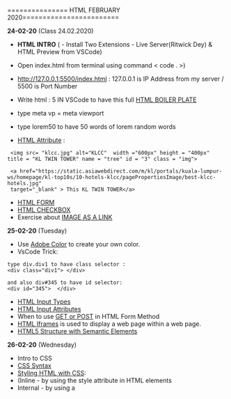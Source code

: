 =============== HTML FEBRUARY 2020========================

**24-02-20** (Class 24.02.2020)

- **HTML INTRO** ( - Install Two Extensions - Live Server(Ritwick Dey) & HTML Preview from VSCode)
- Open index.html from terminal using command < code . >)
- http://127.0.0.1:5500/index.html : 127.0.0.1 is IP Address from my server / 5500 is Port Number
- Write html : 5 IN VSCode to have this full [HTML BOILER PLATE](https://www.freecodecamp.org/news/whats-boilerplate-and-why-do-we-use-it-let-s-check-out-the-coding-style-guide-ac2b6c814ee7/)
- type meta vp = meta viewport
- type lorem50 to have 50 words of lorem random words

- [HTML Attribute](https://www.w3schools.com/html/html_attributes.asp) :

```
 <img src= "klcc.jpg" alt="KLCC"  width ="600px" height = "400px"   title = "KL TWIN TOWER" name = "tree" id = "3" class = "img">
```

```
 <a href="https://static.asiawebdirect.com/m/kl/portals/kuala-lumpur-ws/homepage/kl-top10s/10-hotels-klcc/pagePropertiesImage/best-klcc-hotels.jpg"
 target="_blank" > This KL TWIN TOWER</a>
```

- [HTML FORM](https://www.w3schools.com/html/html_forms.asp)
- [HTML CHECKBOX](https://www.w3schools.com/tags/att_input_type_checkbox.asp)
- Exercise about [IMAGE AS A LINK](https://www.w3schools.com/html/html_images.asp)

**25-02-20** (Tuesday)

- Use [Adobe Color](https://color.adobe.com/de/create) to create your own color.
- VsCode Trick:

```
type div.div1 to have class selector :
<div class="div1"> </div>

and also div#345 to have id selector:
<div id="345">  </div>
```

- [HTML Input Types](https://www.w3schools.com/html/html_form_input_types.asp)
- [HTML Input Attributes](https://www.w3schools.com/html/html_form_attributes.asp)
- When to use [GET or POST](https://www.w3schools.com/html/html_forms.asp) in HTML Form Method
- [HTML Iframes](https://www.w3schools.com/html/html_iframe.asp) is used to display a web page within a web page.
- [HTML5 Structure with Semantic Elements](https://www.w3schools.com/html/html5_semantic_elements.asp)

**26-02-20** (Wednesday)

- Intro to CSS
- [CSS Syntax](https://www.w3schools.com/css/css_syntax.asp)
- [Styling HTML with CSS](https://www.w3schools.com/html/html_css.asp):
- (Inline - by using the style attribute in HTML elements
- Internal - by using a <style> element in the <head> section
- External - by using an external CSS file) .
- [CSS Box Model](https://www.w3schools.com/css/css_boxmodel.asp)
- [Shorthand properties](https://developer.mozilla.org/en-US/docs/Web/CSS/Shorthand_properties)
- [The Shapes of CSS](https://css-tricks.com/the-shapes-of-css/)
- [Last-child & only-child](https://css-tricks.com/almanac/selectors/o/only-child/)
- [CSS Pseudo-classes](https://developer.mozilla.org/en-US/docs/Web/CSS/Pseudo-classes)
- [Google Fonts](https://fonts.google.com/)

**27-02-20** (Thursday)

- CSS Basics
- [Font Size](https://www.w3schools.com/cssref/pr_font_font-size.asp)
- [CSS :active Selector](https://www.w3schools.com/cssref/sel_active.asp)
- [Box-sizing](https://developer.mozilla.org/en-US/docs/Web/CSS/box-sizing)
- [Position](https://developer.mozilla.org/en-US/docs/Web/CSS/position)

=============== HTML MARCH 2020========================

**02-03-20** (Monday)

- [Element Selector](https://www.w3schools.com/cssref/sel_element.asp)
- [ID Selector](https://www.w3schools.com/cssref/sel_id.asp)
- [Class Selector](https://www.w3schools.com/cssref/sel_class.asp)
- [CSS Selector Reference](https://www.w3schools.com/cssref/css_selectors.asp)
- [CSS Attribute Selectors](https://www.w3schools.com/css/css_attribute_selectors.asp)
- [CSS Pseudo-classes from W3schools](https://www.w3schools.com/css/css_pseudo_classes.asp)
- [CSS Pseudo-classes from MDN](https://developer.mozilla.org/en-US/docs/Web/CSS/Pseudo-classes)
- [CSS Pseudo-elements from W3schools](https://www.w3schools.com/css/css_pseudo_elements.asp)
- [CSS Pseudo-elements from MDN](https://developer.mozilla.org/en-US/docs/Web/CSS/Pseudo-elements)
- Exercise-Periodic Table

**04-03-20** (Wednesday)
Review of past lessons (table, input)

- `:nth-child() { ... }`
- `vw` and `vh` units
- `box-sizing: border-box`
- `display` and `inline`, `block` and `inline-block`
- `display: flex`
- `justify-content` and `align-items`
- Image size: aspect ratio concept, `width` attribute
- Framing images: `px` concept, `border: [SIZE] solid [COLOR]`
- Rounding images: `border-radius: [BORDER-SIZE]`, `%`
- Chess board

**05-03-20** (Thursday)

**09-03-20** (Monday)

- [CSS Properties](https://css-tricks.com/almanac/properties/)
- [Using @font-face](https://css-tricks.com/snippets/css/using-font-face/)
- [font-style]()
- [font-weight]()
- [font-variant](https://developer.mozilla.org/en-US/docs/Web/CSS/font-variant)
- [line-height](https://developer.mozilla.org/en-US/docs/Web/CSS/line-height)
- [text-align](https://css-tricks.com/almanac/properties/t/text-align/)
- [Confused About REM and EM?](https://j.eremy.net/confused-about-rem-and-em/)
- [Basic typography: rem vs. em vs. px](https://www.youtube.com/watch?v=vy-lRUMpEOs&feature=youtu.be)
- [CSS Font:](https://css-tricks.com/almanac/properties/f/font/)

1. [font-stretch](https://css-tricks.com/almanac/properties/f/font-stretch/)
2. [font-style](https://css-tricks.com/almanac/properties/f/font-style/)
3. [font-variant](https://css-tricks.com/almanac/properties/f/font-variant/)
4. [font-weight](https://css-tricks.com/almanac/properties/f/font-weight/)
5. [font-size](https://css-tricks.com/almanac/properties/f/font-size/)
6. [line-height](https://css-tricks.com/almanac/properties/l/line-height/)
7. [font-family](https://css-tricks.com/almanac/properties/f/font-family/)

- [CSS Variables](https://www.w3schools.com/css/css3_variables.asp)
- [Text-Transform Values](https://css-tricks.com/almanac/properties/t/text-transform/)
- [text-orientation](https://developer.mozilla.org/en-US/docs/Web/CSS/text-orientation)
- [text-transform](https://css-tricks.com/almanac/properties/t/text-transform/)
- [direction](https://css-tricks.com/almanac/properties/d/direction/)
- [writing-mode](https://css-tricks.com/almanac/properties/w/writing-mode/)
- [CSS Text](https://www.w3schools.com/css/css_text.asp)
- [word-break](https://css-tricks.com/almanac/properties/)
- [text-indent](https://css-tricks.com/almanac/properties/t/text-indent/)
- [word-spacing](https://css-tricks.com/almanac/properties/w/word-spacing/)

  [Font Awesome:](https://fontawesome.com/)

- href="https://use.fontawesome.com/releases/v5.1.0/css/all.css"

**10-03-20** (Tuesday)

- [A Complete Guide to Flexbox- CSS-TRICKS](https://css-tricks.com/snippets/css/a-guide-to-flexbox/)
- [flex-MDN web docs](https://developer.mozilla.org/en-US/docs/Web/CSS/flex)
- [Individual Presentation about CSS transform - rotateX(),rotateY(),rotateZ()](https://github.com/AshrafTajuddin/Css-Presentation-transform-rotateX-rotateY-rotateZ)
- [Exercise about hover- Create one page inside have several images and style it with CSS hover and transform function](https://github.com/AshrafTajuddin/Css-image-hover-exercises)
- [Exercise about FlexBox- Create one page like YouTube Channel](https://github.com/AshrafTajuddin/CSS-Flex-Exercise-YouTube)

**11-03-20** (Wednesday)

- self-learning

**12-03-20** (Thursday)

- self-learning

**16-03-20** (Monday)

- HomeOffice because COVID-19
- CSS Grid Layout is the most powerful layout system available in CSS. It is a 2-dimensional system, meaning it can handle both columns and rows, unlike flexbox which is largely a 1-dimensional system.
- You work with Grid Layout by applying CSS rules both to a parent element (which becomes the Grid Container) and to that element's children (which become Grid Items).
- [Grid- CSS-TRICKS](https://css-tricks.com/snippets/css/complete-guide-grid/)
- [Grid-MDN](https://developer.mozilla.org/en-US/docs/Glossary/Grid)
- [Exercise about Grid-Mock up for a sign in page, feel free to have a different background and different color theme](https://github.com/AshrafTajuddin/CSS-Grid-Exercise)
